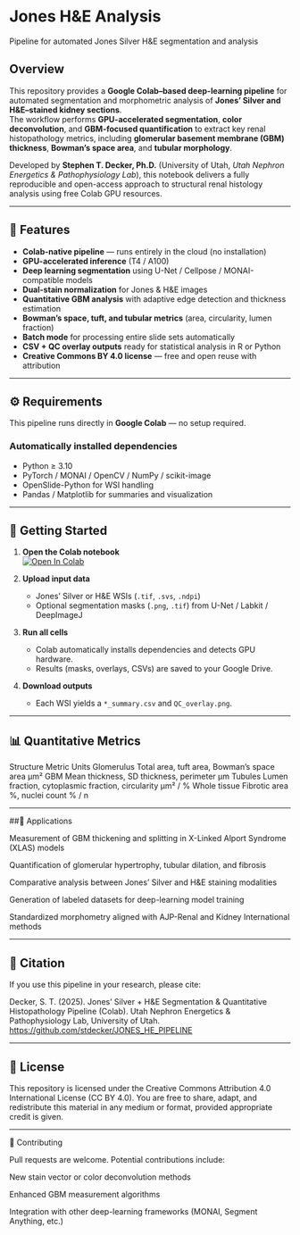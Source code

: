 # Jones H&E Analysis
Pipeline for automated Jones Silver H&E segmentation and analysis

## Overview

This repository provides a **Google Colab–based deep-learning pipeline** for automated segmentation and morphometric analysis of **Jones’ Silver and H&E–stained kidney sections**.  
The workflow performs **GPU-accelerated segmentation**, **color deconvolution**, and **GBM-focused quantification** to extract key renal histopathology metrics, including **glomerular basement membrane (GBM) thickness**, **Bowman’s space area**, and **tubular morphology**.

Developed by **Stephen T. Decker, Ph.D.** (University of Utah, *Utah Nephron Energetics & Pathophysiology Lab*), this notebook delivers a fully reproducible and open-access approach to structural renal histology analysis using free Colab GPU resources.

---

## 🔬 Features

- **Colab-native pipeline** — runs entirely in the cloud (no installation)
- **GPU-accelerated inference** (T4 / A100)
- **Deep learning segmentation** using U-Net / Cellpose / MONAI-compatible models  
- **Dual-stain normalization** for Jones & H&E images  
- **Quantitative GBM analysis** with adaptive edge detection and thickness estimation  
- **Bowman’s space, tuft, and tubular metrics** (area, circularity, lumen fraction)  
- **Batch mode** for processing entire slide sets automatically  
- **CSV + QC overlay outputs** ready for statistical analysis in R or Python  
- **Creative Commons BY 4.0 license** — free and open reuse with attribution  

---

## ⚙️ Requirements

This pipeline runs directly in **Google Colab** — no setup required.

### Automatically installed dependencies
- Python ≥ 3.10  
- PyTorch / MONAI / OpenCV / NumPy / scikit-image  
- OpenSlide-Python for WSI handling  
- Pandas / Matplotlib for summaries and visualization  

---

## 🚀 Getting Started

1. **Open the Colab notebook**  
   [![Open In Colab](https://colab.research.google.com/assets/colab-badge.svg)](https://colab.research.google.com/github/USERNAME/JONES_HE_PIPELINE/blob/main/Jones_HE_Analysis.ipynb)

2. **Upload input data**
   - Jones’ Silver or H&E WSIs (`.tif`, `.svs`, `.ndpi`)  
   - Optional segmentation masks (`.png`, `.tif`) from U-Net / Labkit / DeepImageJ  

3. **Run all cells**
   - Colab automatically installs dependencies and detects GPU hardware.  
   - Results (masks, overlays, CSVs) are saved to your Google Drive.  

4. **Download outputs**
   - Each WSI yields a `*_summary.csv` and `QC_overlay.png`.  

---

## 📊 Quantitative Metrics
Structure	Metric	Units
Glomerulus	Total area, tuft area, Bowman’s space area	µm²
GBM	Mean thickness, SD thickness, perimeter	µm
Tubules	Lumen fraction, cytoplasmic fraction, circularity	µm² / %
Whole tissue	Fibrotic area %, nuclei count	% / n

---

##🧠 Applications

Measurement of GBM thickening and splitting in X-Linked Alport Syndrome (XLAS) models

Quantification of glomerular hypertrophy, tubular dilation, and fibrosis

Comparative analysis between Jones’ Silver and H&E staining modalities

Generation of labeled datasets for deep-learning model training

Standardized morphometry aligned with AJP-Renal and Kidney International methods

---

## 🧾 Citation

If you use this pipeline in your research, please cite:

Decker, S. T. (2025).
Jones’ Silver + H&E Segmentation & Quantitative Histopathology Pipeline (Colab).
Utah Nephron Energetics & Pathophysiology Lab, University of Utah.
https://github.com/stdecker/JONES_HE_PIPELINE

---

## 📜 License

This repository is licensed under the
Creative Commons Attribution 4.0 International License (CC BY 4.0).
You are free to share, adapt, and redistribute this material in any medium or format, provided appropriate credit is given.

---
🤝 Contributing

Pull requests are welcome.
Potential contributions include:

New stain vector or color deconvolution methods

Enhanced GBM measurement algorithms

Integration with other deep-learning frameworks (MONAI, Segment Anything, etc.)
